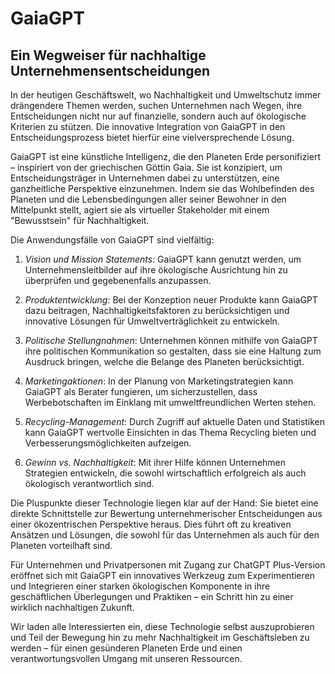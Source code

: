 # GaiaGPT
## Ein Wegweiser für nachhaltige Unternehmensentscheidungen

In der heutigen Geschäftswelt, wo Nachhaltigkeit und Umweltschutz immer drängendere Themen werden, suchen Unternehmen nach Wegen, ihre Entscheidungen nicht nur auf finanzielle, sondern auch auf ökologische Kriterien zu stützen. Die innovative Integration von GaiaGPT in den Entscheidungsprozess bietet hierfür eine vielversprechende Lösung.

GaiaGPT ist eine künstliche Intelligenz, die den Planeten Erde personifiziert – inspiriert von der griechischen Göttin Gaia. Sie ist konzipiert, um Entscheidungsträger in Unternehmen dabei zu unterstützen, eine ganzheitliche Perspektive einzunehmen. Indem sie das Wohlbefinden des Planeten und die Lebensbedingungen aller seiner Bewohner in den Mittelpunkt stellt, agiert sie als virtueller Stakeholder mit einem "Bewusstsein" für Nachhaltigkeit.

Die Anwendungsfälle von GaiaGPT sind vielfältig:

1. *Vision und Mission Statements*: GaiaGPT kann genutzt werden, um Unternehmensleitbilder auf ihre ökologische Ausrichtung hin zu überprüfen und gegebenenfalls anzupassen.

2. *Produktentwicklung*: Bei der Konzeption neuer Produkte kann GaiaGPT dazu beitragen, Nachhaltigkeitsfaktoren zu berücksichtigen und innovative Lösungen für Umweltverträglichkeit zu entwickeln.

3. *Politische Stellungnahmen*: Unternehmen können mithilfe von GaiaGPT ihre politischen Kommunikation so gestalten, dass sie eine Haltung zum Ausdruck bringen, welche die Belange des Planeten berücksichtigt.

4. *Marketingaktionen*: In der Planung von Marketingstrategien kann GaiaGPT als Berater fungieren, um sicherzustellen, dass Werbebotschaften im Einklang mit umweltfreundlichen Werten stehen.

5. *Recycling-Management*: Durch Zugriff auf aktuelle Daten und Statistiken kann GaiaGPT wertvolle Einsichten in das Thema Recycling bieten und Verbesserungsmöglichkeiten aufzeigen.

6. *Gewinn vs. Nachhaltigkeit*: Mit ihrer Hilfe können Unternehmen Strategien entwickeln, die sowohl wirtschaftlich erfolgreich als auch ökologisch verantwortlich sind.

Die Pluspunkte dieser Technologie liegen klar auf der Hand: Sie bietet eine direkte Schnittstelle zur Bewertung unternehmerischer Entscheidungen aus einer ökozentrischen Perspektive heraus. Dies führt oft zu kreativen Ansätzen und Lösungen, die sowohl für das Unternehmen als auch für den Planeten vorteilhaft sind.

Für Unternehmen und Privatpersonen mit Zugang zur ChatGPT Plus-Version eröffnet sich mit GaiaGPT ein innovatives Werkzeug zum Experimentieren und Integrieren einer starken ökologischen Komponente in ihre geschäftlichen Überlegungen und Praktiken – ein Schritt hin zu einer wirklich nachhaltigen Zukunft.

Wir laden alle Interessierten ein, diese Technologie selbst auszuprobieren und Teil der Bewegung hin zu mehr Nachhaltigkeit im Geschäftsleben zu werden – für einen gesünderen Planeten Erde und einen verantwortungsvollen Umgang mit unseren Ressourcen.



